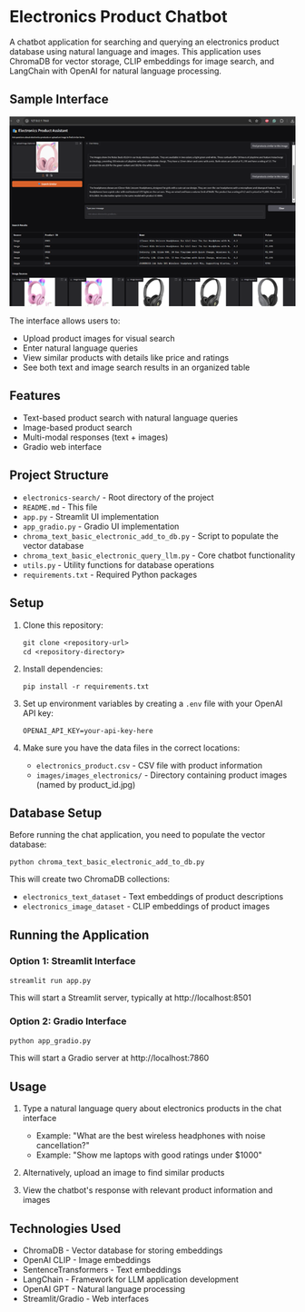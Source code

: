 # Electronics Product Chatbot

A chatbot application for searching and querying an electronics product database using natural language and images. This application uses ChromaDB for vector storage, CLIP embeddings for image search, and LangChain with OpenAI for natural language processing.

## Sample Interface

![Sample Interface](presentation/SamplePic1.png)

The interface allows users to:
- Upload product images for visual search
- Enter natural language queries
- View similar products with details like price and ratings
- See both text and image search results in an organized table

## Features

- Text-based product search with natural language queries
- Image-based product search
- Multi-modal responses (text + images)
- Gradio web interface

## Project Structure

- `electronics-search/` - Root directory of the project
- `README.md` - This file
- `app.py` - Streamlit UI implementation
- `app_gradio.py` - Gradio UI implementation
- `chroma_text_basic_electronic_add_to_db.py` - Script to populate the vector database
- `chroma_text_basic_electronic_query_llm.py` - Core chatbot functionality
- `utils.py` - Utility functions for database operations
- `requirements.txt` - Required Python packages

## Setup

1. Clone this repository:
   ```
   git clone <repository-url>
   cd <repository-directory>
   ```

2. Install dependencies:
   ```
   pip install -r requirements.txt
   ```

3. Set up environment variables by creating a `.env` file with your OpenAI API key:
   ```
   OPENAI_API_KEY=your-api-key-here
   ```

4. Make sure you have the data files in the correct locations:
   - `electronics_product.csv` - CSV file with product information
   - `images/images_electronics/` - Directory containing product images (named by product_id.jpg)

## Database Setup

Before running the chat application, you need to populate the vector database:

```
python chroma_text_basic_electronic_add_to_db.py
```

This will create two ChromaDB collections:
- `electronics_text_dataset` - Text embeddings of product descriptions
- `electronics_image_dataset` - CLIP embeddings of product images

## Running the Application

### Option 1: Streamlit Interface

```
streamlit run app.py
```

This will start a Streamlit server, typically at http://localhost:8501

### Option 2: Gradio Interface

```
python app_gradio.py
```

This will start a Gradio server at http://localhost:7860

## Usage

1. Type a natural language query about electronics products in the chat interface
   - Example: "What are the best wireless headphones with noise cancellation?"
   - Example: "Show me laptops with good ratings under $1000"

2. Alternatively, upload an image to find similar products

3. View the chatbot's response with relevant product information and images

## Technologies Used

- ChromaDB - Vector database for storing embeddings
- OpenAI CLIP - Image embeddings
- SentenceTransformers - Text embeddings
- LangChain - Framework for LLM application development
- OpenAI GPT - Natural language processing
- Streamlit/Gradio - Web interfaces 
